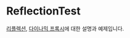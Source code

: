 # ReflectionTest
[리플렉션](https://www.charlezz.com/?p=756), [다이나믹 프록시](http://www.charlezz.com/?p=759)에 대한 설명과 예제입니다.
